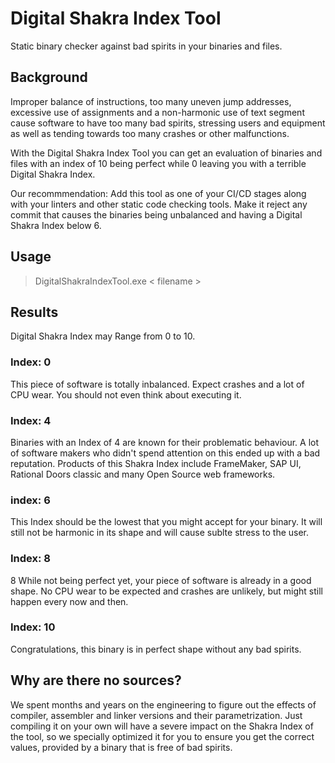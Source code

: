 # Digital Shakra Index Tool
Static binary checker against bad spirits in your binaries and files.


## Background
Improper balance of instructions, too many uneven jump addresses, excessive use of assignments and a non-harmonic use of text segment cause software to have too many bad spirits, stressing users and equipment as well as tending towards too many crashes or other malfunctions.

With the Digital Shakra Index Tool you can get an evaluation of binaries and files with an index of 10 being perfect while 0 leaving you with a terrible Digital Shakra Index.

Our recommmendation: Add this tool as one of your CI/CD stages along with your linters and other static code checking tools.
Make it reject any commit that causes the binaries being unbalanced and having a Digital Shakra Index below 6.

## Usage

> DigitalShakraIndexTool.exe < filename >

## Results
Digital Shakra Index may Range from 0 to 10. 

### Index: 0
This piece of software is totally inbalanced. Expect crashes and a lot of CPU wear. You should not even think about executing it.

### Index: 4
Binaries with an Index of 4 are known for their problematic behaviour. A lot of software makers who didn't spend attention on this ended up with a bad reputation. Products of this Shakra Index include FrameMaker, SAP UI,  Rational Doors classic and many Open Source web frameworks.

### index: 6 

This Index should be the lowest that you might accept for your binary. It will still not be harmonic in its shape and will cause sublte stress to the user.

### Index: 8

8 While not being perfect yet, your piece of software is already in a good shape. No CPU wear to be expected and crashes are unlikely, but might still happen every now and then.

### Index: 10

Congratulations, this binary is in perfect shape without any bad spirits.

## Why are there no sources?

We spent months and years on the engineering to figure out the effects of compiler, assembler and linker versions and their parametrization.
Just compiling it on your own will have a severe impact on the Shakra Index of the tool, so we specially optimized it for you to ensure you get the correct values, provided by a binary that is free of bad spirits.

